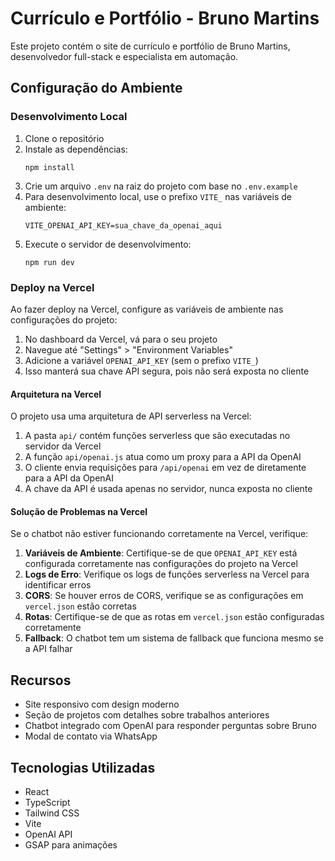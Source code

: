 # Currículo e Portfólio - Bruno Martins

Este projeto contém o site de currículo e portfólio de Bruno Martins, desenvolvedor full-stack e especialista em automação.

## Configuração do Ambiente

### Desenvolvimento Local

1. Clone o repositório
2. Instale as dependências:
   ```
   npm install
   ```
3. Crie um arquivo `.env` na raiz do projeto com base no `.env.example`
4. Para desenvolvimento local, use o prefixo `VITE_` nas variáveis de ambiente:
   ```
   VITE_OPENAI_API_KEY=sua_chave_da_openai_aqui
   ```
5. Execute o servidor de desenvolvimento:
   ```
   npm run dev
   ```

### Deploy na Vercel

Ao fazer deploy na Vercel, configure as variáveis de ambiente nas configurações do projeto:

1. No dashboard da Vercel, vá para o seu projeto
2. Navegue até "Settings" > "Environment Variables"
3. Adicione a variável `OPENAI_API_KEY` (sem o prefixo `VITE_`)
4. Isso manterá sua chave API segura, pois não será exposta no cliente

#### Arquitetura na Vercel

O projeto usa uma arquitetura de API serverless na Vercel:

1. A pasta `api/` contém funções serverless que são executadas no servidor da Vercel
2. A função `api/openai.js` atua como um proxy para a API da OpenAI
3. O cliente envia requisições para `/api/openai` em vez de diretamente para a API da OpenAI
4. A chave da API é usada apenas no servidor, nunca exposta no cliente

#### Solução de Problemas na Vercel

Se o chatbot não estiver funcionando corretamente na Vercel, verifique:

1. **Variáveis de Ambiente**: Certifique-se de que `OPENAI_API_KEY` está configurada corretamente nas configurações do projeto na Vercel
2. **Logs de Erro**: Verifique os logs de funções serverless na Vercel para identificar erros
3. **CORS**: Se houver erros de CORS, verifique se as configurações em `vercel.json` estão corretas
4. **Rotas**: Certifique-se de que as rotas em `vercel.json` estão configuradas corretamente
5. **Fallback**: O chatbot tem um sistema de fallback que funciona mesmo se a API falhar

## Recursos

- Site responsivo com design moderno
- Seção de projetos com detalhes sobre trabalhos anteriores
- Chatbot integrado com OpenAI para responder perguntas sobre Bruno
- Modal de contato via WhatsApp

## Tecnologias Utilizadas

- React
- TypeScript
- Tailwind CSS
- Vite
- OpenAI API
- GSAP para animações
